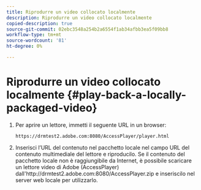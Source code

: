 ```yaml
---
title: Riprodurre un video collocato localmente
description: Riprodurre un video collocato localmente
copied-description: true
source-git-commit: 02ebc3548a254b2a6554f1ab34afbb3ea5f09bb8
workflow-type: tm+mt
source-wordcount: '81'
ht-degree: 0%

---
```


# Riprodurre un video collocato localmente {#play-back-a-locally-packaged-video}

1. Per aprire un lettore, immetti il seguente URL in un browser:

   ```
   https://drmtest2.adobe.com:8080/AccessPlayer/player.html
   ```

1. Inserisci l’URL del contenuto nel pacchetto locale nel campo URL del contenuto multimediale del lettore e riproducilo.
Se il contenuto del pacchetto locale non è raggiungibile da Internet, è possibile scaricare un lettore video di Adobe (AccessPlayer) dall&#39;ht<span></span>tp://drmtest2.adobe.com:8080/AccessPlayer.zip e inseriscilo nel server web locale per utilizzarlo.
